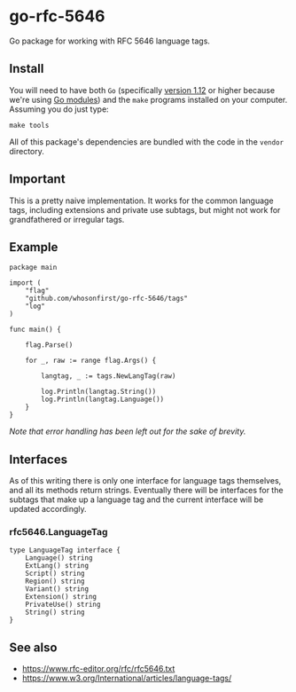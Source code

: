 # go-rfc-5646

Go package for working with RFC 5646 language tags.

## Install

You will need to have both `Go` (specifically [version 1.12](https://golang.org/dl/) or higher because we're using [Go modules](https://github.com/golang/go/wiki/Modules)) and the `make` programs installed on your computer. Assuming you do just type:

```
make tools
```

All of this package's dependencies are bundled with the code in the `vendor` directory.

## Important

This is a pretty naive implementation. It works for the common language tags, including extensions and private use subtags, but might not work for grandfathered or irregular tags.

## Example

```
package main

import (
	"flag"
	"github.com/whosonfirst/go-rfc-5646/tags"
	"log"
)

func main() {

	flag.Parse()

	for _, raw := range flag.Args() {

		langtag, _ := tags.NewLangTag(raw)

		log.Println(langtag.String())
		log.Println(langtag.Language())		
	}
}
```

_Note that error handling has been left out for the sake of brevity._

## Interfaces

As of this writing there is only one interface for language tags themselves, and all its methods return strings. Eventually there will be interfaces for the subtags that make up a language tag and the current interface will be updated accordingly.

### rfc5646.LanguageTag

```
type LanguageTag interface {
	Language() string
	ExtLang() string
	Script() string
	Region() string
	Variant() string
	Extension() string
	PrivateUse() string
	String() string
}
```

## See also

* https://www.rfc-editor.org/rfc/rfc5646.txt
* https://www.w3.org/International/articles/language-tags/
